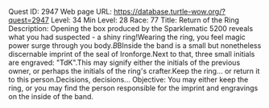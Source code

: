 Quest ID: 2947
Web page URL: https://database.turtle-wow.org/?quest=2947
Level: 34
Min Level: 28
Race: 77
Title: Return of the Ring
Description: Opening the box produced by the Sparklematic 5200 reveals what you had suspected - a shiny ring!Wearing the ring, you feel magic power surge through you body.$B$BInside the band is a small but nonetheless discernable imprint of the seal of Ironforge.Next to that, three small initials are engraved: "TdK".This may signify either the initials of the previous owner, or perhaps the initials of the ring's crafter.Keep the ring... or return it to this person.Decisions, decisions...
Objective: You may either keep the ring, or you may find the person responsible for the imprint and engravings on the inside of the band.
